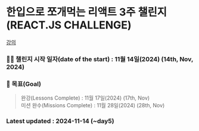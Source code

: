 # 한입으로 쪼개먹는 리액트 3주 챌린지 (REACT.JS CHALLENGE)


[강의](https://www.inflearn.com/course/%ED%95%9C%EC%9E%85-%EB%A6%AC%EC%95%A1%ED%8A%B8?attributionToken=iQHwiAoMCPfG1rkGEKvcvP8BEAEaJDY3M2EzZDUwLTAwMDAtMjJiNy1iNDk4LTg4M2QyNGY5N2M0YyoHMTQ5MDc4MTIwxcvzF6OAlyK2t4wtkPeyMI6-nRWo5aotwvCeFdSynRWY1rctmu7GMI6RyTCb1rctOg5kZWZhdWx0X3NlYXJjaEgBaAF6AnNp)

### 👩‍💻 챌린지 시작 일자(date of the start) : 11월 14일(2024) (14th, Nov, 2024)
### 🚀 목표(Goal) 
> 완강(Lessons Complete) : 11월 17일(2024) (17th, Nov)   
> 미션 완수(Missions Complete) : 11월 28일(2024)  (28th, Nov)

### Latest updated : 2024-11-14 (~day5)